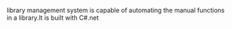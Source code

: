 library management system is capable of automating the manual functions in a library.It is built with C#.net
